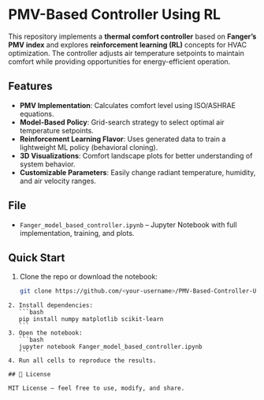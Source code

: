 # PMV-Based Controller Using RL

This repository implements a **thermal comfort controller** based on **Fanger’s PMV index** and explores **reinforcement learning (RL)** concepts for HVAC optimization. The controller adjusts air temperature setpoints to maintain comfort while providing opportunities for energy-efficient operation.

## Features
- **PMV Implementation**: Calculates comfort level using ISO/ASHRAE equations.  
- **Model-Based Policy**: Grid-search strategy to select optimal air temperature setpoints.  
- **Reinforcement Learning Flavor**: Uses generated data to train a lightweight ML policy (behavioral cloning).  
- **3D Visualizations**: Comfort landscape plots for better understanding of system behavior.  
- **Customizable Parameters**: Easily change radiant temperature, humidity, and air velocity ranges.

## File
- `Fanger_model_based_controller.ipynb` – Jupyter Notebook with full implementation, training, and plots.

## Quick Start
1. Clone the repo or download the notebook:
   ```bash
   git clone https://github.com/<your-username>/PMV-Based-Controller-Using-RL.git
````
2. Install dependencies:
   ```bash
   pip install numpy matplotlib scikit-learn
   ```
3. Open the notebook:
   ```bash
   jupyter notebook Fanger_model_based_controller.ipynb
   ```
4. Run all cells to reproduce the results.

## 📜 License

MIT License – feel free to use, modify, and share.

